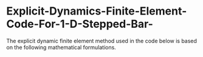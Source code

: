 # Explicit-Dynamics-Finite-Element-Code-For-1-D-Stepped-Bar-
The explicit dynamic finite element method used in the code below is based on the following mathematical formulations.
